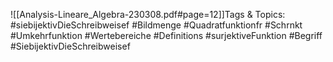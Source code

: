 
![[Analysis-Lineare_Algebra-230308.pdf#page=12]]Tags & Topics:
   #siebijektivDieSchreibweisef
   #Bildmenge
   #Quadratfunktionfr
   #Schrnkt
   #Umkehrfunktion
   #Wertebereiche
   #Definitions
   #surjektiveFunktion
   #Begriff
   #SiebijektivDieSchreibweisef